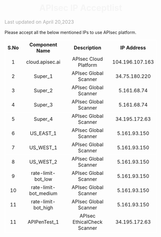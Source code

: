 <h1 align="center" style="color: #F5F5F5;"> <b> APIsec IP Acceptlist </b> </h1>

<p style="text-align: left;color: 	#A9A9A9;font-size:16px;"> Last updated on April 20,2023 </p> 
<P>Please accept all the below mentioned IPs to use APIsec platform.</p>

<table style="border:1px solid white;text-align:center;">
  <tr style="border:1px solid white;text-align:center;">
    <th style="border:1px solid white;text-align:center;">S.No</th>
    <th style="border:1px solid white;text-align:center;">Component Name</th>
    <th style="border:1px solid white;text-align:center;">Description</th>
    <th style="border:1px solid white;text-align:center;">IP Address</th>
    
  </tr>
  <tr>
    <td style="border:1px solid white;text-align:center;">1</td>
    <td style="border:1px solid white;text-align:center;">cloud.apisec.ai</td>
    <td style="border:1px solid white;text-align:center;">APIsec Cloud Platform</td>
    <td style="border:1px solid white;text-align:center;">104.196.107.163</td>
    
  </tr>
  <tr>
    <td style="border:1px solid white;text-align:center;">2</td>
    <td style="border:1px solid white;text-align:center;">Super_1</td>
    <td style="border:1px solid white;text-align:center;">APIsec Global Scanner</td>
    <td style="border:1px solid white;text-align:center;">34.75.180.220</td>
  </tr>
  
  <tr>
    <td style="border:1px solid white;text-align:center;">3</td>
    <td style="border:1px solid white;text-align:center;">Super_2</td>
    <td style="border:1px solid white;text-align:center;">APIsec Global Scanner</td>
    <td style="border:1px solid white;text-align:center;">5.161.68.74</td>
  </tr>
  
  <tr>
    <td style="border:1px solid white;text-align:center;">4</td>
    <td style="border:1px solid white;text-align:center;">Super_3</td>
    <td style="border:1px solid white;text-align:center;">APIsec Global Scanner</td>
    <td style="border:1px solid white;text-align:center;">5.161.68.74</td>
  </tr>
  
  <tr>
    <td style="border:1px solid white;text-align:center;">5</td>
    <td style="border:1px solid white;text-align:center;">Super_4</td>
    <td style="border:1px solid white;text-align:center;">APIsec Global Scanner</td>
    <td style="border:1px solid white;text-align:center;">34.195.172.63</td>
  </tr>
  
  <tr>
    <td style="border:1px solid white;text-align:center;">6</td>
    <td style="border:1px solid white;text-align:center;">US_EAST_1</td>
    <td style="border:1px solid white;text-align:center;">APIsec Global Scanner</td>
    <td style="border:1px solid white;text-align:center;">5.161.93.150</td>
  </tr>
  
  <tr>
    <td style="border:1px solid white;text-align:center;">7</td>
    <td style="border:1px solid white;text-align:center;">US_WEST_1</td>
    <td style="border:1px solid white;text-align:center;">APIsec Global Scanner</td>
    <td style="border:1px solid white;text-align:center;">5.161.93.150</td>
  </tr>
  
  <tr>
    <td style="border:1px solid white;text-align:center;">8</td>
    <td style="border:1px solid white;text-align:center;">US_WEST_2</td>
    <td style="border:1px solid white;text-align:center;">APIsec Global Scanner</td>
    <td style="border:1px solid white;text-align:center;">5.161.93.150</td>
  </tr>
  
  <tr>
    <td style="border:1px solid white;text-align:center;">9</td>
    <td style="border:1px solid white;text-align:center;">rate-limit-bot_low</td>
    <td style="border:1px solid white;text-align:center;">APIsec Global Scanner</td>
    <td style="border:1px solid white;text-align:center;">5.161.93.150</td>
  </tr>
  
  <tr>
    <td style="border:1px solid white;text-align:center;">10</td>
    <td style="border:1px solid white;text-align:center;">rate-limit-bot_medium</td>
    <td style="border:1px solid white;text-align:center;">APIsec Global Scanner</td>
    <td style="border:1px solid white;text-align:center;">5.161.93.150</td>
  </tr>
  
  <tr>
    <td style="border:1px solid white;text-align:center;">11</td>
    <td style="border:1px solid white;text-align:center;">rate-limit-bot_high</td>
    <td style="border:1px solid white;text-align:center;">APIsec Global Scanner</td>
    <td style="border:1px solid white;text-align:center;">5.161.93.150</td>
  </tr>
  
 <tr>
    <td style="border:1px solid white;text-align:center;">11</td>
    <td style="border:1px solid white;text-align:center;">APIPenTest_1</td>
    <td style="border:1px solid white;text-align:center;">APIsec EthicalCheck Scanner</td>
    <td style="border:1px solid white;text-align:center;">34.195.172.63</td>
  </tr>
  
</table>
